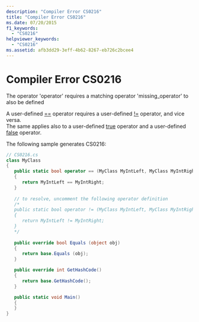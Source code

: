 ```yaml
---
description: "Compiler Error CS0216"
title: "Compiler Error CS0216"
ms.date: 07/20/2015
f1_keywords: 
  - "CS0216"
helpviewer_keywords: 
  - "CS0216"
ms.assetid: afb3dd29-3eff-4b62-8267-eb726c2bcee4
---
```

# Compiler Error CS0216

The operator 'operator' requires a matching operator 'missing_operator' to also be defined  
  
 A user-defined [==](../language-reference/operators/equality-operators#equality-operator-) operator requires a user-defined [!=](../language-reference/operators/inequality-operators#inequality-operator-) operator, and vice versa.  
 The same applies also to a user-defined [true](../language-reference/operators/true-false-operators.md) operator and a user-defined [false](../language-reference/operators/true-false-operators.md) operator.  
   
 The following sample generates CS0216:  
  
```csharp  
// CS0216.cs  
class MyClass  
{
   public static bool operator == (MyClass MyIntLeft, MyClass MyIntRight)   // CS0216  
   {  
      return MyIntLeft == MyIntRight;  
   }  
  
   // to resolve, uncomment the following operator definition  
   /*  
   public static bool operator != (MyClass MyIntLeft, MyClass MyIntRight)  
   {  
      return MyIntLeft != MyIntRight;  
   }  
   */  
  
   public override bool Equals (object obj)
   {
      return base.Equals (obj);
   }

   public override int GetHashCode()
   {
      return base.GetHashCode();
   }

   public static void Main()  
   {  
   }  
}  
```
